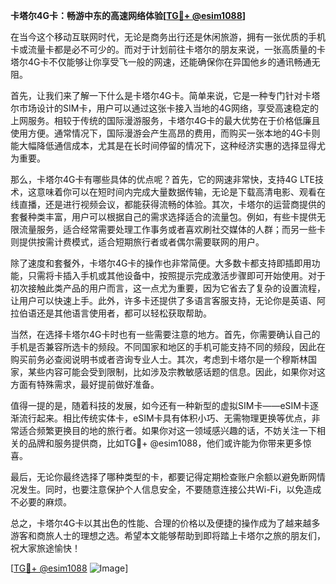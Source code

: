 **卡塔尔4G卡：畅游中东的高速网络体验[[TG💪+ @esim1088](https://t.me/s/esim1088)]**

在当今这个移动互联网时代，无论是商务出行还是休闲旅游，拥有一张优质的手机卡或流量卡都是必不可少的。而对于计划前往卡塔尔的朋友来说，一张高质量的卡塔尔4G卡不仅能够让你享受飞一般的网速，还能确保你在异国他乡的通讯畅通无阻。

首先，让我们来了解一下什么是卡塔尔4G卡。简单来说，它是一种专门针对卡塔尔市场设计的SIM卡，用户可以通过这张卡接入当地的4G网络，享受高速稳定的上网服务。相较于传统的国际漫游服务，卡塔尔4G卡的最大优势在于价格低廉且使用方便。通常情况下，国际漫游会产生高昂的费用，而购买一张本地的4G卡则能大幅降低通信成本，尤其是在长时间停留的情况下，这种经济实惠的选择显得尤为重要。

那么，卡塔尔4G卡有哪些具体的优点呢？首先，它的网速非常快，支持4G LTE技术，这意味着你可以在短时间内完成大量数据传输，无论是下载高清电影、观看在线直播，还是进行视频会议，都能获得流畅的体验。其次，卡塔尔的运营商提供的套餐种类丰富，用户可以根据自己的需求选择适合的流量包。例如，有些卡提供无限流量服务，适合经常需要处理工作事务或者喜欢刷社交媒体的人群；而另一些卡则提供按需计费模式，适合短期旅行者或者偶尔需要联网的用户。

除了速度和套餐外，卡塔尔4G卡的操作也非常简便。大多数卡都支持即插即用功能，只需将卡插入手机或其他设备中，按照提示完成激活步骤即可开始使用。对于初次接触此类产品的用户而言，这一点尤为重要，因为它省去了复杂的设置流程，让用户可以快速上手。此外，许多卡还提供了多语言客服支持，无论你是英语、阿拉伯语还是其他语言使用者，都可以轻松获取帮助。

当然，在选择卡塔尔4G卡时也有一些需要注意的地方。首先，你需要确认自己的手机是否兼容所选卡的频段。不同国家和地区的手机可能支持不同的频段，因此在购买前务必查阅说明书或者咨询专业人士。其次，考虑到卡塔尔是一个穆斯林国家，某些内容可能会受到限制，比如涉及宗教敏感话题的信息。因此，如果你对这方面有特殊需求，最好提前做好准备。

值得一提的是，随着科技的发展，如今还有一种新型的虚拟SIM卡——eSIM卡逐渐流行起来。相比传统实体卡，eSIM卡具有体积小巧、无需物理更换等优点，非常适合频繁更换目的地的旅行者。如果你对这一领域感兴趣的话，不妨关注一下相关的品牌和服务提供商，比如TG💪+ @esim1088，他们或许能为你带来更多惊喜。

最后，无论你最终选择了哪种类型的卡，都要记得定期检查账户余额以避免断网情况发生。同时，也要注意保护个人信息安全，不要随意连接公共Wi-Fi，以免造成不必要的麻烦。

总之，卡塔尔4G卡以其出色的性能、合理的价格以及便捷的操作成为了越来越多游客和商旅人士的理想之选。希望本文能够帮助到即将踏上卡塔尔之旅的朋友们，祝大家旅途愉快！

[[TG💪+ @esim1088](https://t.me/s/esim1088) ![Image](https://i.postimg.cc/4NQfJmqS/Snipaste-2025-05-13-00-14-12.png)]